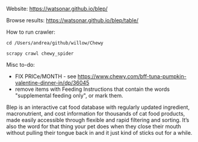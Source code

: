 Website: https://watsonar.github.io/blep/

Browse results: https://watsonar.github.io/blep/table/

How to run crawler:
```
cd /Users/andrea/github/willow/Chewy

scrapy crawl chewy_spider
```

Misc to-do:
- FIX PRICe/MONTH - see https://www.chewy.com/bff-tuna-pumpkin-valentine-dinner-in/dp/36045
- remove items with Feeding Instructions that contain the words "supplemental feeding only", or mark them.

Blep is an interactive cat food database with regularly updated ingredient, macronutrient, and cost information for thousands of cat food products, made easily accessible through flexible and rapid filtering and sorting. It’s also the word for that thing your pet does when they close their mouth without pulling their tongue back in and it just kind of sticks out for a while.

